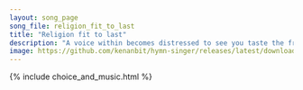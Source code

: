 ```yaml
---
layout: song_page
song_file: religion_fit_to_last
title: "Religion fit to last"
description: "A voice within becomes distressed to see you taste the fruit, forbidden by your God and creed, respected since your youth: ''Prodigal, I'll fight in y... english secular 1part accompanied arrbykenan textbykenan"
image: https://github.com/kenanbit/hymn-singer/releases/latest/download/religion_fit_to_last-trad.png
---
```


{% include choice_and_music.html %}